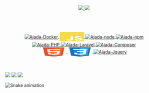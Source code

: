 <div align="center">
  <a href="https://github.com/Ajada">
  <img height="180em" src="https://github-readme-stats.vercel.app/api?username=Ajada&show_icons=true&theme=dark&include_all_commits=true&count_private=true"/>
  <img height="180em" src="https://github-readme-stats.vercel.app/api/top-langs/?username=Ajada&layout=compact&langs_count=7&theme=dark"/>
</div> 
  
  ##
 
<div style="text-align: center; margin: 50px">
  <div style="display: inline_block;"><br> 
    <img align="center" alt="Ajada-Docker" height="30" width="80" src="https://cdn.jsdelivr.net/gh/devicons/devicon/icons/docker/docker-original-wordmark.svg" />  
    <img align="center" alt="Ajada-Js" height="30" width="80" src="https://raw.githubusercontent.com/devicons/devicon/master/icons/javascript/javascript-plain.svg">
    <img align="center" alt="Ajada-node" height="30" width="80" src="https://cdn.jsdelivr.net/gh/devicons/devicon/icons/nodejs/nodejs-original-wordmark.svg" />
    <img align="center" alt="Ajada-npm" height="30" width="80" src="https://cdn.jsdelivr.net/gh/devicons/devicon/icons/npm/npm-original-wordmark.svg" />
    <img align="center" alt="Ajada-PHP" height="30" width="80" src="https://cdn.jsdelivr.net/gh/devicons/devicon/icons/php/php-original.svg" />
    <img align="center" alt="Ajada-Laravel" height="30" width="80" src="https://cdn.jsdelivr.net/gh/devicons/devicon/icons/laravel/laravel-plain.svg" />
<!--     <img align="center" style="padding: 5px" width="300" src="https://wolftechti.com.br/images/git_gif.gif" alt="developer.gif"/> <br> -->
    <img align="center" alt="Ajada-Composer" height="30" width="80" src="https://cdn.jsdelivr.net/gh/devicons/devicon/icons/composer/composer-original.svg" />
    <img align="center" alt="Ajada-HTML" height="30" width="80" src="https://raw.githubusercontent.com/devicons/devicon/master/icons/html5/html5-original.svg">
    <img align="center" alt="Ajada-CSS" height="30" width="80" src="https://raw.githubusercontent.com/devicons/devicon/master/icons/css3/css3-original.svg">
    <img align="center" alt="Ajada-Jquery" height="30" width="60" src="https://cdn.jsdelivr.net/gh/devicons/devicon/icons/jquery/jquery-original-wordmark.svg" />
  </div>
 </div>
  
  ##
   
<div> 
  <a href="https://www.instagram.com/gustavoajada/" target="_blank"><img src="https://img.shields.io/badge/-Instagram-%23E4405F?style=for-the-badge&logo=instagram&logoColor=white" target="_blank"></a> 
  <a href = "mailto:gonsalezajada@gmail.com"><img src="https://img.shields.io/badge/-Gmail-%23333?style=for-the-badge&logo=gmail&logoColor=white" target="_blank"></a>
  <a href="https://www.linkedin.com/in/gustavo-ajada-724497204/" target="_blank"><img src="https://img.shields.io/badge/-LinkedIn-%230077B5?style=for-the-badge&logo=linkedin&logoColor=white" target="_blank"></a> 
 
  ![Snake animation](https://github.com/gustavo_ajada/gustavo_ajada/blob/output/github-contribution-grid-snake.svg)

 </div>
